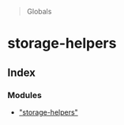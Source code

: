 > Globals

# storage-helpers

## Index

### Modules

* ["storage-helpers"](/docs/modules/_storage_helpers_.md)
